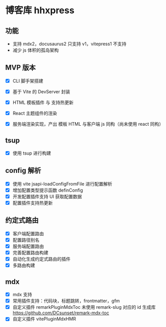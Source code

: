 # 博客库 hhxpress

## 功能

- 支持 mdx2，docusaurus2 只支持 v1，vitepress1 不支持
- 减少 js 体积的孤岛架构

## MVP 版本

- [x] CLI 脚手架搭建

- [x] 基于 Vite 的 DevServer 封装

- [x] HTML 模板插件 与 支持热更新

- [x] React 主题组件的渲染

- [x] 服务端渲染实现，产出 模板 HTML 与客户端 js 同构（尚未使用 react 同构）

## tsup

- [x] 使用 tsup 进行构建

## config 解析

- [x] 使用 vite jsapi-loadConfigFromFile 进行配置解析
- [x] 增加配置类型提示函数 definConfig
- [x] 开发配置插件支持 UI 获取配置数据
- [x] 配置插件支持热更新

## 约定式路由

- [x] 客户端配置路由
- [x] 配置路径别名
- [x] 服务端配置路由
- [x] 完善配置路由构建
- [x] 自动化生成约定式路由的插件
- [x] 多路由构建

## mdx

- [x] mdx 支持
- [x] 常用插件支持：代码块，标题跳转，frontmatter，gfm
- [x] 自定义插件 remarkPluginMdxToc 未使用 remark-slug 对应的 id 生成库 https://github.com/DCsunset/remark-mdx-toc
- [x] 自定义插件 vitePluginMdxHMR

